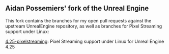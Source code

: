 ## Aidan Possemiers' fork of the Unreal Engine
This fork contains the branches for my open pull requests against the upstream UnrealEngine repository, as well as branches for Pixel Streaming support under Linux:

[4.25-pixelstreaming](https://github.com/ImmortalEmperor/UnrealEngine/tree/4.25-pixelstreaming): Pixel Streaming support under Linux for Unreal Engine 4.25

